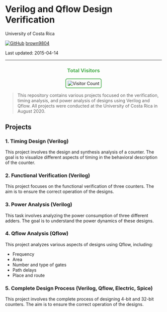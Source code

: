 # Verilog and Qflow Design Verification

University of Costa Rica 

[![GitHub](https://img.shields.io/badge/--181717?logo=github&logoColor=ffffff)](https://github.com/)
[brown9804](https://github.com/brown9804)

Last updated: 2015-04-14

------------------------------------------

<div align="center">
  <h3 style="color: #4CAF50;">Total Visitors</h3>
  <img src="https://profile-counter.glitch.me/brown9804/count.svg" alt="Visitor Count" style="border: 2px solid #4CAF50; border-radius: 5px; padding: 5px;"/>
</div>

> This repository contains various projects focused on the verification, timing analysis, and power analysis of designs using Verilog and Qflow. All projects were conducted at the University of Costa Rica in August 2020.

## Projects

### 1. Timing Design (Verilog)
This project involves the design and synthesis analysis of a counter. The goal is to visualize different aspects of timing in the behavioral description of the counter.

### 2. Functional Verification (Verilog)
This project focuses on the functional verification of three counters. The aim is to ensure the correct operation of the designs.

### 3. Power Analysis (Verilog)
This task involves analyzing the power consumption of three different adders. The goal is to understand the power dynamics of these designs.

### 4. Qflow Analysis (Qflow)
This project analyzes various aspects of designs using Qflow, including:

- Frequency
- Area
- Number and type of gates
- Path delays
- Place and route

### 5. Complete Design Process (Verilog, Qflow, Electric, Spice)
This project involves the complete process of designing 4-bit and 32-bit counters. The aim is to ensure the correct operation of the designs.
